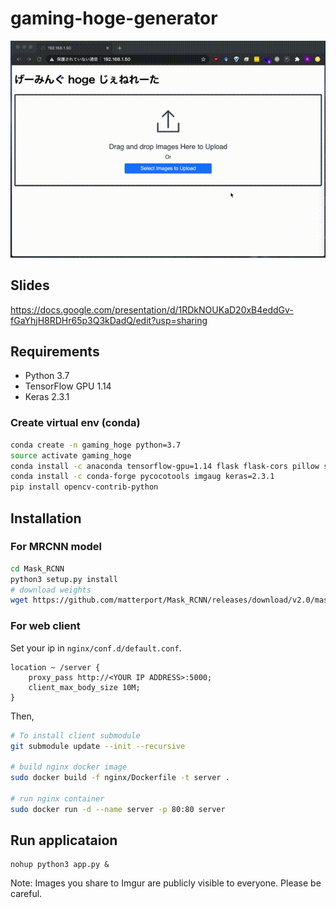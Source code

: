 # gaming-hoge-generator

![](demo.gif)

## Slides

https://docs.google.com/presentation/d/1RDkNOUKaD20xB4eddGv-fGaYhjH8RDHr65p3Q3kDadQ/edit?usp=sharing

## Requirements
- Python 3.7
- TensorFlow GPU 1.14
- Keras 2.3.1

### Create virtual env (conda)

```bash
conda create -n gaming_hoge python=3.7
source activate gaming_hoge
conda install -c anaconda tensorflow-gpu=1.14 flask flask-cors pillow scikit-image
conda install -c conda-forge pycocotools imgaug keras=2.3.1
pip install opencv-contrib-python
```

## Installation

### For MRCNN model

```bash
cd Mask_RCNN
python3 setup.py install
# download weights
wget https://github.com/matterport/Mask_RCNN/releases/download/v2.0/mask_rcnn_coco.h5
```

### For web client
Set your ip in `nginx/conf.d/default.conf`.

```
location ~ /server {
    proxy_pass http://<YOUR IP ADDRESS>:5000;
    client_max_body_size 10M;
}
```

Then,

```bash
# To install client submodule
git submodule update --init --recursive

# build nginx docker image
sudo docker build -f nginx/Dockerfile -t server .

# run nginx container
sudo docker run -d --name server -p 80:80 server
```

## Run applicataion
```
nohup python3 app.py &
```

Note:
Images you share to Imgur are publicly visible to everyone. Please be careful.